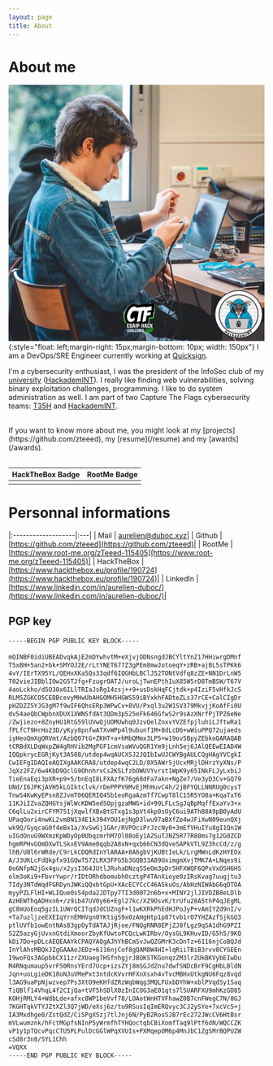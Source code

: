 ```yaml
---
layout: page
title: About
---
```


# About me

![](/images/pics/esaip.jpeg){:style="float: left;margin-right: 15px;margin-bottom: 10px; width: 150px"}
I am a DevOps/SRE Engineer currently working at [Quicksign](https://www.quicksign.com/en/).

I'm a cybersecurity enthusiast, I was the president of the InfoSec club of my [university](https://www.telecom-sudparis.eu/) ([HackademINT](https://www.hackademint.org)). 
I really like finding web vulnerabilities, solving binary exploitation challenges, programming. I like to do system administration as well. 
I am part of two Capture The Flags cybersecurity teams: [T35H](https://ctftime.org/team/45998) and
[HackademINT](https://ctftime.org/team/30462).

<br>
If you want to know more about me, you might look at my [projects](https://github.com/zteeed), my [resume](/resume) and my [awards](/awards).
<br><br>

| HackTheBox Badge        | RootMe Badge          |
|:-------------|:------------------|
| <script src="https://www.hackthebox.eu/badge/190724"></script> | <script src="https://root-me-badge.cloud.duboc.xyz/storage_clients/5c75b02f7d81874f8fc17adc0b7bc9ab/badge.js"></script> |

# Personnal informations

|:-------------------|:---|
| Mail | [aurelien@duboc.xyz](mailto:aurelien@duboc.xyz)|
| Github | [https://github.com/zteeed](https://github.com/zteeed)|
| RootMe | [https://www.root-me.org/zTeeed-115405](https://www.root-me.org/zTeeed-115405)|
| HackTheBox | [https://www.hackthebox.eu/profile/190724](https://www.hackthebox.eu/profile/190724)|
| LinkedIn | [https://www.linkedin.com/in/aurelien-duboc/](https://www.linkedin.com/in/aurelien-duboc/)|



## PGP key

```
-----BEGIN PGP PUBLIC KEY BLOCK-----

mQINBF0idiUBEADvqkAjE2mDYwhvtM+eXjvjODNsngdJBCYltYnZ17HHiwrgDMnf
T5xBH+5an2+bk+SMYOJ2E/rLtYNET677Z3gPEm8mwJotoeqY+zRB+ajBL5sTPKk6
4vY/IErTX95YL/QEHxXKa5Qs33qdf6IQGHbLBClJ52TONtVdfq8zZE+NN1DrLnW5
T02vieJIBblIOw2G5TJfg+FzugrOATJ/uroLjTwnEPthIuX85W5rD8TmBSW/T67V
4aoLckho/d5O38x6ILlTRIaJsRg14zsj++9+usDskHqFCjtdk+p4IziF5vHfkJcS
RLMSZGKCO5CEDBcevyMHwUbAHGOMH5HGWS59iBYxkhFADteZLs37rCE+CalCIgDr
pHZDZZ5YJG3gM7f9wIF6QhsERp3WPwCv+8VU/Pxql3u2W1SV379MkvjjKoAfFi0U
dv54aeQbCWpbnXDUX1XWNSfdAt3QDm3p525eFk646GfwS2r9sAzXNrfPjTPZ6eNe
/Zwjiezo+8ZnyHU1RtG59lUVwQjUOMUwhq0JzvQelZnxvYVZEfpjluhiLJftwRa1
fPLfCT9HrHo23D/yKyy8pnfwATXvWPp4l9ubunf1M+8dLcD6+wWiuPPQ72ujaeds
iyHeoQmXgQRVmt/AzbQ07tG+ZKHT+a+hMbQMmx3LP5+w19ov5BpyZEbkoQARAQAB
tCRBdXLDqWxpZW4gRHVib2MgPGF1cmVsaWVuQGR1Ym9jLnh5ej6JAlQEEwEIAD4W
IQQpkrycEGRjKyt3A508/utdep4wqAUCXSJ2JQIbIwUJCWYBgAULCQgHAgYVCgkI
CwIEFgIDAQIeAQIXgAAKCRA8/utdep4wqC2LD/0X5AWr5jUcxMRjlDHrzYyXNs/P
JqXz2FZ/6w4KbD9QclG9OhnhrvCs2KSLfzbOWUVYvrst1WpK9y65INkFLJyLxbiJ
TieEnaEqi3pXR+p9+5/bnEqI8LFXAzfK76g68dFa7akn+NgZe7/Ve3yD3Cv+GQ79
UNd/I6JPKjAVH5kLGIktclvk/rDePPPV9MvEjMhHuvC4h/2jBFYQLLNNRUg0cysT
TnwS4KwKyEPsn8ZJvmT06QERIQ45b1eoRgaAzmTf7CwpT8lC15R5YO8a+KqaTxT6
11KJiIZvaZQHGYsjWlWcKDW5edSOpjgzaMWG+id+99LFLcSgJqBpMqffExaYv3+x
C6qlLu2xirCFYM751jXqwlfXBxBtGTxg1s3pVt4kp0sOyC6ui9AThB8A9pB0yAdU
UPaqOori4nwKL2vm8N134E1k394YOU1ejNgD3lwu97aBXfZe4wJFiXwN09eunQXj
wk9Q/GyqcaG0f4eBx1a/XvSwGj1GAr/RVPOciPrJzcNy0+3mEfVHuIYu8gI1Qn1W
uIGdOnuG9WXmzKpWDyOp0UbqzmrhM7Ol08oEy1AZSuTJNZ5R77R80ms7g12G0ZCD
hgmRPHvGOmDXwTLSkxEV9Ame0qqb2A8xN+qxb66CN3dQveSAPkVTL9Z3hcCd/z/g
lhB/U8l6rWRde/C9rLkCDQRdInYlARAA+8A6gbVjKUBtIeLk/LrgMWnLdKzHYEOx
A/J3UKLcFdQkpfx91GQwT572LRX3FFG5b3GQB33A89UximgmXvjTMK7A+LNqes9i
0oGNfpN2jGx4gu/x2ysI364JUtlJRuhaDNzqSSeOm3pDr5HFXWQF6QPxVxOSH6HS
olm3oKi9+FbvrYwpr/rIDtORhdbomubh0cztgP4TAnXioye0zIRsKvag7uugjtu3
TIdy3NTdWqdFGRDynJWKiQQxbtGpU+XAcECYCcC46A5kuOs/AbHzNIWAbG6qDTOA
myyPZLFlHI+WLIQue0s54pda2JDTpy7TI3d00T2n6b+x+MINY2jlJIVDZB8eLDlb
AzHEWThqADHxn6+/z9ib47UV0y66+Egl27kc/XZ9OsvK/trUfu28A5thP4qJEgML
gC8mUoEoq5gzIL1UWrQCITqdJdCUZngF+l1wKXRkPhEdHJPoJyP+vAmIYZd9nI/v
+Ta7uzljzeEXEIqYrnEMHVgn0YKtigS9x0zAHgHtp1p87tvb1rO7YHZAzfSjkGQ3
ptlUVfb1owEntNAs83gpOyTdATAJjRjoe/FNQgRNR8EPjZJ8fLgz9qSA1dhG9PZI
52Z5azyGjUvxnGtdiXmoorZbyKfUwtoPCQcLwKIRbv/OysGL9KHuvID/G5h5/9KQ
kDi7Do+pDLcAEQEAAYkCPAQYAQgAJhYhBCmSvJwQZGMrK3cDnTz+6116njCoBQJd
InYlAhsMBQkJZgGAAAoJEDz+6116njCof8gQAM8W4HI+lqRiiTBiB3rvv8CYGEEn
I9woFQs3AGpbbCX11zrZXUaeg7HSfnhgjrJBOKSTKGonqzZM3lrZUkBKVybEIwDu
M4RNqumaup5vrF50RnsYErd7Ucp+izsZYj8mSGJdZnu7dwfSNDcBrF9CgHbLBldN
Jqn+uoLgieDK18oNJuVMePxt3ntdcKVvrHFXnXsxh4vTvcMBHxUtkgNU6Fqz8vqd
l3AG9uaPpNjwzvep7Ps3XtO9eKHfdZRzWqbWqg3MQLFUxbDYhW+xblPVqdSy1Saq
TiQBlf14VhqL4f2CIjQa+tVF5hSDlX0zInICOG3aE01qts7lSUARFXU9mhKzGD85
KOHjRMLY4+WdbLde+afxc8WP1beVvf78/LOAotWnHTVFhawZ0B7cnFWegC7N/0GJ
7KGHTqkVTYJZtXZl3Q7jWD/eXsj6z/tu9RSusIqImERQvyc3CJ2ySYe+7xcVc5+j
IA3Mxdhge0/ZstQdZ/CiSPgXSzj7tlJnj6N/PyB2RosSJB7rEc272JWcCV6HtBsr
mVLwumznk/hFctMGpfsNInP5yWrmfhTYHQoctqbCBiXomfTaq9lPtf6dN/WQCCZK
vP1y1pTQcvPqcCTU5PLPulDcGGlWPqXVUIs+PXMqepOM6p4MnJbC1ZgSMrBQPUZW
cSd8r3n8/SYL1Chh
=VQXX
-----END PGP PUBLIC KEY BLOCK-----
```
